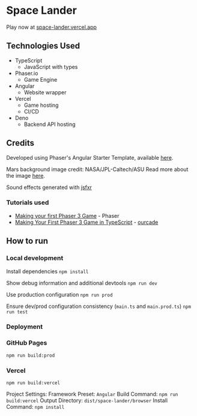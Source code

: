 # Space Lander

Play now at [space-lander.vercel.app](https://space-lander.vercel.app/)

## Technologies Used

-   TypeScript
    -   JavaScript with types
-   Phaser.io
    -   Game Engine
-   Angular
    -   Website wrapper
-   Vercel
    -   Game hosting
    -   CI/CD
-   Deno
    -   Backend API hosting

## Credits

Developed using Phaser's Angular Starter Template, available [here](https://github.com/phaserjs/template-angular).

Mars background image credit: NASA/JPL-Caltech/ASU
Read more about the image [here](https://mars.nasa.gov/mars2020/multimedia/raw-images/image-of-the-week/week-208).

Sound effects generated with [jsfxr](https://sfxr.me/)

### Tutorials used

-   [Making your first Phaser 3 Game](https://phaser.io/tutorials/making-your-first-phaser-3-game/part1) - Phaser
-   [Making Your First Phaser 3 Game in TypeScript](https://www.youtube.com/playlist?list=PLNwtXgWIx3ri6Bbouc4uUGk2bdDzNA1eP) - [ourcade](https://www.youtube.com/@ourcadetv)

## How to run

### Local development

Install dependencies
`npm install`

Show debug information and additional devtools
`npm run dev`

Use production configuration
`npm run prod`

Ensure dev/prod configuration consistency (`main.ts` and `main.prod.ts`)
`npm run test`

### Deployment

### GitHub Pages

`npm run build:prod`

### Vercel

`npm run build:vercel`

Project Settings:
Framework Preset: `Angular`
Build Command: `npm run build:vercel`
Output Directory: `dist/space-lander/browser`
Install Command: `npm install`
